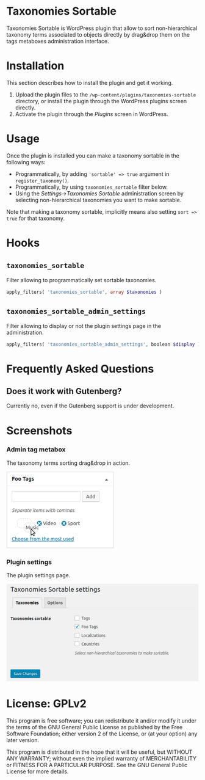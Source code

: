 # Taxonomies Sortable

Taxonomies Sortable is WordPress plugin that allow to sort non-hierarchical taxonomy terms associated to objects directly by drag&drop them on the tags metaboxes administration interface.

# Installation

This section describes how to install the plugin and get it working.

1. Upload the plugin files to the `/wp-content/plugins/taxonomies-sortable` directory, or install the plugin through the WordPress plugins screen directly.
1. Activate the plugin through the _Plugins_ screen in WordPress.

# Usage

Once the plugin is installed you can make a taxonomy sortable in the following ways:

* Programmatically, by adding `'sortable' => true` argument in `register_taxonomy()`.
* Programmatically, by using `taxonomies_sortable` filter below.
* Using the _Settings->Taxonomies Sortable_ administration screen by selecting non-hierarchical taxonomies you want to make sortable.

Note that making a taxonomy sortable, implicitly means also setting `sort => true` for that taxonomy.

# Hooks

## `taxonomies_sortable`

Filter allowing to programmatically set sortable taxonomies.

```php
apply_filters( 'taxonomies_sortable', array $taxonomies )
```

## `taxonomies_sortable_admin_settings`

Filter allowing to display or not the plugin settings page in the administration.

```php
apply_filters( 'taxonomies_sortable_admin_settings', boolean $display )
```

# Frequently Asked Questions

## Does it work with Gutenberg?

Currently no, even if the Gutenberg support is under development.

# Screenshots 

### Admin tag metabox ###

The taxonomy terms sorting drag&drop in action.

![Admin metabox](https://raw.githubusercontent.com/enrico-sorcinelli/taxonomies-sortable/master/assets-wp/screenshot-1.png)

### Plugin settings ###

The plugin settings page.

![Plugin settings](https://raw.githubusercontent.com/enrico-sorcinelli/taxonomies-sortable/master/assets-wp/screenshot-2.png)

# License: GPLv2 #

This program is free software; you can redistribute it and/or modify
it under the terms of the GNU General Public License as published by
the Free Software Foundation; either version 2 of the License, or
(at your option) any later version.

This program is distributed in the hope that it will be useful,
but WITHOUT ANY WARRANTY; without even the implied warranty of
MERCHANTABILITY or FITNESS FOR A PARTICULAR PURPOSE.  See the
GNU General Public License for more details.